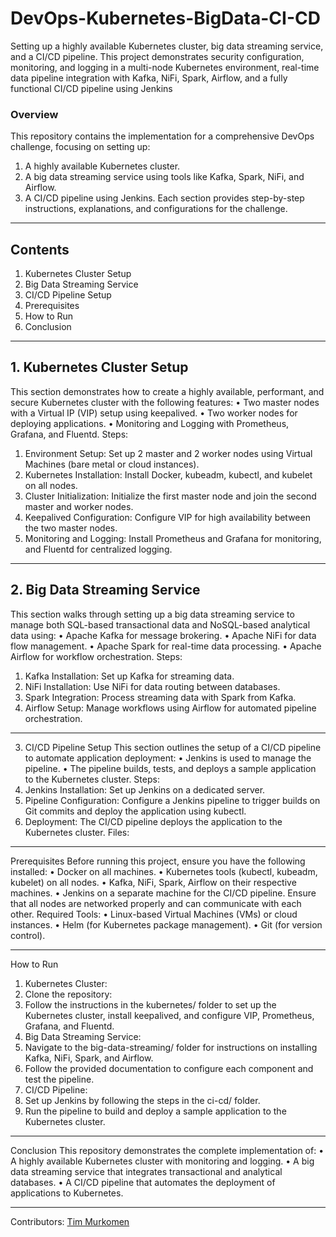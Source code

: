# DevOps-Kubernetes-BigData-CI-CD
Setting up a highly available Kubernetes cluster, big data streaming service, and a CI/CD pipeline. This project demonstrates security configuration, monitoring, and logging in a multi-node Kubernetes environment, real-time data pipeline integration with Kafka, NiFi, Spark, Airflow, and a fully functional CI/CD pipeline using Jenkins

### Overview
This repository contains the implementation for a comprehensive DevOps challenge, focusing on setting up:
1.	A highly available Kubernetes cluster.
2.	A big data streaming service using tools like Kafka, Spark, NiFi, and Airflow.
3.	A CI/CD pipeline using Jenkins.
Each section provides step-by-step instructions, explanations, and configurations for the challenge.
---
## Contents
1.	Kubernetes Cluster Setup
2.	Big Data Streaming Service
3.	CI/CD Pipeline Setup
4.	Prerequisites
5.	How to Run
6.	Conclusion
----

## 1. Kubernetes Cluster Setup
This section demonstrates how to create a highly available, performant, and secure Kubernetes cluster with the following features:
•	Two master nodes with a Virtual IP (VIP) setup using keepalived.
•	Two worker nodes for deploying applications.
•	Monitoring and Logging with Prometheus, Grafana, and Fluentd.
Steps:
1.	Environment Setup: Set up 2 master and 2 worker nodes using Virtual Machines (bare metal or cloud instances).
2.	Kubernetes Installation: Install Docker, kubeadm, kubectl, and kubelet on all nodes.
3.	Cluster Initialization: Initialize the first master node and join the second master and worker nodes.
4.	Keepalived Configuration: Configure VIP for high availability between the two master nodes.
5.	Monitoring and Logging: Install Prometheus and Grafana for monitoring, and Fluentd for centralized logging.

---
## 2. Big Data Streaming Service
This section walks through setting up a big data streaming service to manage both SQL-based transactional data and NoSQL-based analytical data using:
•	Apache Kafka for message brokering.
•	Apache NiFi for data flow management.
•	Apache Spark for real-time data processing.
•	Apache Airflow for workflow orchestration.
Steps:
1.	Kafka Installation: Set up Kafka for streaming data.
2.	NiFi Installation: Use NiFi for data routing between databases.
3.	Spark Integration: Process streaming data with Spark from Kafka.
4.	Airflow Setup: Manage workflows using Airflow for automated pipeline orchestration.

---

3. CI/CD Pipeline Setup
This section outlines the setup of a CI/CD pipeline to automate application deployment:
•	Jenkins is used to manage the pipeline.
•	The pipeline builds, tests, and deploys a sample application to the Kubernetes cluster.
Steps:
1.	Jenkins Installation: Set up Jenkins on a dedicated server.
2.	Pipeline Configuration: Configure a Jenkins pipeline to trigger builds on Git commits and deploy the application using kubectl.
3.	Deployment: The CI/CD pipeline deploys the application to the Kubernetes cluster.
Files:
---
Prerequisites
Before running this project, ensure you have the following installed:
•	Docker on all machines.
•	Kubernetes tools (kubectl, kubeadm, kubelet) on all nodes.
•	Kafka, NiFi, Spark, Airflow on their respective machines.
•	Jenkins on a separate machine for the CI/CD pipeline.
Ensure that all nodes are networked properly and can communicate with each other.
Required Tools:
•	Linux-based Virtual Machines (VMs) or cloud instances.
•	Helm (for Kubernetes package management).
•	Git (for version control).

----
How to Run
1. Kubernetes Cluster:
1.	Clone the repository:
2.	Follow the instructions in the kubernetes/ folder to set up the Kubernetes cluster, install keepalived, and configure VIP, Prometheus, Grafana, and Fluentd.
2. Big Data Streaming Service:
1.	Navigate to the big-data-streaming/ folder for instructions on installing Kafka, NiFi, Spark, and Airflow.
2.	Follow the provided documentation to configure each component and test the pipeline.
3. CI/CD Pipeline:
1.	Set up Jenkins by following the steps in the ci-cd/ folder.
2.	Run the pipeline to build and deploy a sample application to the Kubernetes cluster.
---
Conclusion
This repository demonstrates the complete implementation of:
•	A highly available Kubernetes cluster with monitoring and logging.
•	A big data streaming service that integrates transactional and analytical databases.
•	A CI/CD pipeline that automates the deployment of applications to Kubernetes.


---
Contributors: [Tim Murkomen](https://github.com/Timoo20) 

